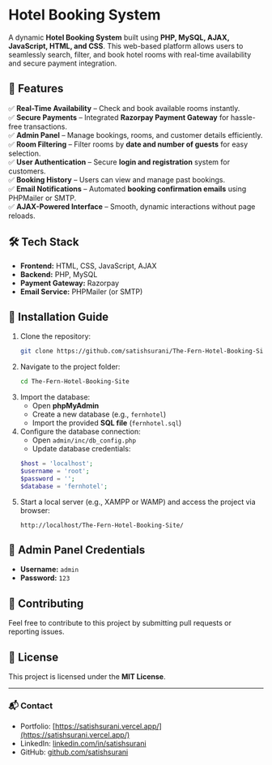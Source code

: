 # Hotel Booking System

A dynamic **Hotel Booking System** built using **PHP, MySQL, AJAX, JavaScript, HTML, and CSS**. This web-based platform allows users to seamlessly search, filter, and book hotel rooms with real-time availability and secure payment integration.

## 🚀 Features

✅ **Real-Time Availability** – Check and book available rooms instantly.  
✅ **Secure Payments** – Integrated **Razorpay Payment Gateway** for hassle-free transactions.  
✅ **Admin Panel** – Manage bookings, rooms, and customer details efficiently.  
✅ **Room Filtering** – Filter rooms by **date and number of guests** for easy selection.  
✅ **User Authentication** – Secure **login and registration** system for customers.  
✅ **Booking History** – Users can view and manage past bookings.  
✅ **Email Notifications** – Automated **booking confirmation emails** using PHPMailer or SMTP.  
✅ **AJAX-Powered Interface** – Smooth, dynamic interactions without page reloads.  

## 🛠️ Tech Stack

- **Frontend:** HTML, CSS, JavaScript, AJAX  
- **Backend:** PHP, MySQL  
- **Payment Gateway:** Razorpay  
- **Email Service:** PHPMailer (or SMTP)  

## 📂 Installation Guide

1. Clone the repository:
   ```bash
   git clone https://github.com/satishsurani/The-Fern-Hotel-Booking-Site/
   ```
2. Navigate to the project folder:
   ```bash
   cd The-Fern-Hotel-Booking-Site
   ```
3. Import the database:
   - Open **phpMyAdmin**
   - Create a new database (e.g., `fernhotel`)
   - Import the provided **SQL file** (`fernhotel.sql`)
4. Configure the database connection:
   - Open `admin/inc/db_config.php`
   - Update database credentials:
   ```php
   $host = 'localhost';
   $username = 'root';
   $password = '';
   $database = 'fernhotel';
   ```
5. Start a local server (e.g., XAMPP or WAMP) and access the project via browser:
   ```
   http://localhost/The-Fern-Hotel-Booking-Site/
   ```

## 🔑 Admin Panel Credentials
- **Username:** `admin`
- **Password:** `123`

## 🤝 Contributing
Feel free to contribute to this project by submitting pull requests or reporting issues.

## 📜 License
This project is licensed under the **MIT License**.

---
### 📬 Contact
- Portfolio: [https://satishsurani.vercel.app/](https://satishsurani.vercel.app/)
- LinkedIn: [linkedin.com/in/satishsurani](https://www.linkedin.com/in/satishsurani)
- GitHub: [github.com/satishsurani](https://github.com/satishsurani)
